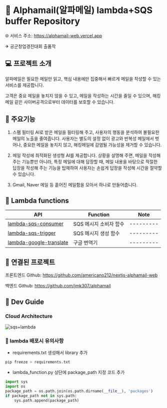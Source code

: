 # 📧 Alphamail(알파메일) lambda+SQS buffer Repository
🌐 서비스 주소: https://alphamail-web.vercel.app

✈ 공군창업경진대회 출품작

## 💻 프로젝트 소개
알파메일은 필요한 메일만 읽고, 핵심 내용에만 집중해서 빠르게 메일을 작성할 수 있는
서비스를 제공합니다.

고객은 중요 메일을 놓치지 않을 수 있고, 메일을 작성하는 시간을 줄일 수 있으며,
해킹메일 같은 사이버공격으로부터 데이터를 보호할 수 있습니다.

## 🔧 주요기능
1. 스팸 필터링 AI로 받은 메일을 필터링해 주고, 사용자의 행동을 분석하여 불필요한
메일의 노출을 줄여줍니다. 사용자는 별도의 설정 없이 광고와 반복성 메일에서
벗어나, 중요한 메일을 놓치지 않고, 해킹메일에 감염될 가능성을 제거할 수
있습니다.

2. 메일 작성에 최적화된 생성형 AI를 제공합니다. 상황을 설명해 주면, 메일을 작성해
주는 기능뿐만 아니라, 특정 메일에 대해 답장할 때, 메일 내용을 바탕으로 적절한
답장을 작성해 주는 기능을 탑재하여 사용자는 손쉽게 답장을 작성해 시간을 절약할
수 있습니다.

3. Gmail, Naver 메일 등 흩어진 메일함을 모아서 하나로 만들어줍니다.

## 🧿 Lambda functions
|                                                             API                                                              |       Function       |   Note   |
|------------------------------------------------------------------------------------------------------------------------------|----------------------|----------|
| [lambda-sqs-consumer](https://github.com/americano212/alphamail-lambda-sqs-buffer/tree/main/src/lambda-sqs-consumer)         | SQS 메시지 소비자 함수 |---------|
| [lambda-sqs-trigger](https://github.com/americano212/alphamail-lambda-sqs-buffer/tree/main/src/lambda-sqs-trigger)           | SQS 메시지 생성 함수   |---------|
| [lambda-google-translate](https://github.com/americano212/alphamail-lambda-sqs-buffer/tree/main/src/lambda-google-translate) | 구글 번역기           |---------|

## 🔗 연결된 프로젝트
프론트엔드 Github: https://github.com/americano212/nextjs-alphamail-web

백엔드 Github: https://github.com/jmk307/alphamail

## 🔨 Dev Guide
### Cloud Architecture
![sqs+lambda](https://github.com/americano212/alphamail-lambda-sqs-spam-classification/assets/53344349/0173e3e0-73b5-4c70-95ea-17901edbd2cd)

### 📣 lambda 배포시 유의사항
- requirements.txt 생성해서 library 추가
```bash
pip freeze > requirements.txt
```

- lambda_function.py 상단에 package_path 지정 코드 추가 
```python
import sys
import os
package_path = os.path.join(os.path.dirname(__file__), 'packages')
if package_path not in sys.path:
    sys.path.append(package_path)
```